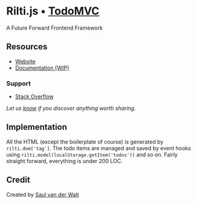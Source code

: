 # Rilti.js • [TodoMVC](http://todomvc.com)

A Future Forward Frontend Framework

## Resources

- [Website](https://github.com/SaulDoesCode/rilti.js)
- [Documentation {WIP}](https://github.com/SaulDoesCode/rilti.js/docs)

### Support

- [Stack Overflow](http://stackoverflow.com/questions/tagged/rilti)

*Let us [know](https://github.com/SaulDoesCode/rilti.js/issues) if you discover anything worth sharing.*


## Implementation

All the HTML (except the boilerplate of course) is generated by ``rilti.dom['tag']``.
The todo items are managed and saved by event hooks using ``rilti.model(localStorage.getItem('todos'))`` and so on.
Fairly straight forward, everything is under 200 LOC.

## Credit

Created by [Saul van der Walt](http://grimstack.io/portfolio)
